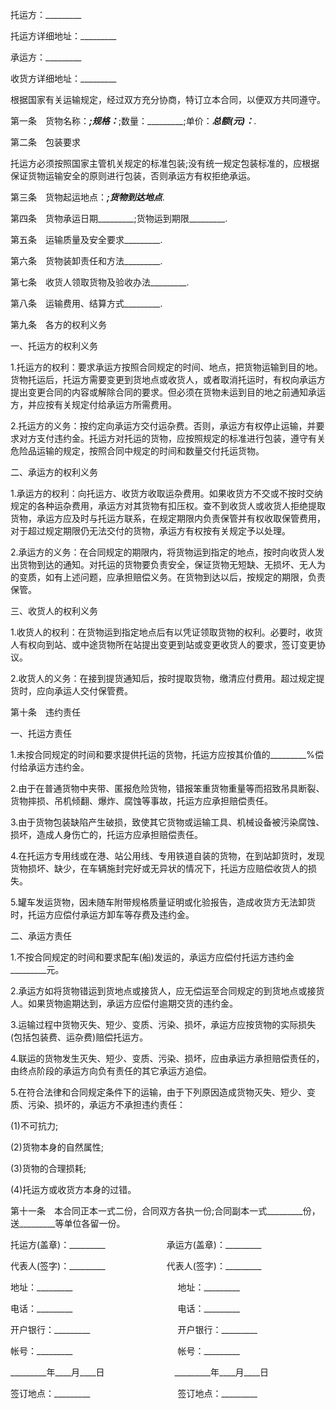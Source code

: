 
 


托运方：_________


托运方详细地址：_________


承运方：_________


收货方详细地址：_________


根据国家有关运输规定，经过双方充分协商，特订立本合同，以便双方共同遵守。


第一条　货物名称：_________;规格：_________;数量：_________;单价：_________总额(元)：_________.


第二条　包装要求


托运方必须按照国家主管机关规定的标准包装;没有统一规定包装标准的，应根据保证货物运输安全的原则进行包装，否则承运方有权拒绝承运。


第三条　货物起运地点：_________;货物到达地点_________.


第四条　货物承运日期_________;货物运到期限_________.


第五条　运输质量及安全要求_________.


第六条　货物装卸责任和方法_________.


第七条　收货人领取货物及验收办法_________.


第八条　运输费用、结算方式_________.


第九条　各方的权利义务


一、托运方的权利义务


1.托运方的权利：要求承运方按照合同规定的时间、地点，把货物运输到目的地。货物托运后，托运方需要变更到货地点或收货人，或者取消托运时，有权向承运方提出变更合同的内容或解除合同的要求。但必须在货物未运到目的地之前通知承运方，并应按有关规定付给承运方所需费用。


2.托运方的义务：按约定向承运方交付运杂费。否则，承运方有权停止运输，并要求对方支付违约金。托运方对托运的货物，应按照规定的标准进行包装，遵守有关危险品运输的规定，按照合同中规定的时间和数量交付托运货物。


二、承运方的权利义务


1.承运方的权利：向托运方、收货方收取运杂费用。如果收货方不交或不按时交纳规定的各种运杂费用，承运方对其货物有扣压权。查不到收货人或收货人拒绝提取货物，承运方应及时与托运方联系，在规定期限内负责保管并有权收取保管费用，对于超过规定期限仍无法交付的货物，承运方有权按有关规定予以处理。


2.承运方的义务：在合同规定的期限内，将货物运到指定的地点，按时向收货人发出货物到达的通知。对托运的货物要负责安全，保证货物无短缺、无损坏、无人为的变质，如有上述问题，应承担赔偿义务。在货物到达以后，按规定的期限，负责保管。


三、收货人的权利义务


1.收货人的权利：在货物运到指定地点后有以凭证领取货物的权利。必要时，收货人有权向到站、或中途货物所在站提出变更到站或变更收货人的要求，签订变更协议。


2.收货人的义务：在接到提货通知后，按时提取货物，缴清应付费用。超过规定提货时，应向承运人交付保管费。


第十条　违约责任


一、托运方责任


1.未按合同规定的时间和要求提供托运的货物，托运方应按其价值的_________%偿付给承运方违约金。


2.由于在普通货物中夹带、匿报危险货物，错报笨重货物重量等而招致吊具断裂、货物摔损、吊机倾翻、爆炸、腐蚀等事故，托运方应承担赔偿责任。


3.由于货物包装缺陷产生破损，致使其它货物或运输工具、机械设备被污染腐蚀、损坏，造成人身伤亡的，托运方应承担赔偿责任。


4.在托运方专用线或在港、站公用线、专用铁道自装的货物，在到站卸货时，发现货物损坏、缺少，在车辆施封完好或无异状的情况下，托运方应赔偿收货人的损失。


5.罐车发运货物，因未随车附带规格质量证明或化验报告，造成收货方无法卸货时，托运方应偿付承运方卸车等存费及违约金。


二、承运方责任


1.不按合同规定的时间和要求配车(船)发运的，承运方应偿付托运方违约金_________元。


2.承运方如将货物错运到货地点或接货人，应无偿运至合同规定的到货地点或接货人。如果货物逾期达到，承运方应偿付逾期交货的违约金。


3.运输过程中货物灭失、短少、变质、污染、损坏，承运方应按货物的实际损失(包括包装费、运杂费)赔偿托运方。


4.联运的货物发生灭失、短少、变质、污染、损坏，应由承运方承担赔偿责任的，由终点阶段的承运方向负有责任的其它承运方追偿。


5.在符合法律和合同规定条件下的运输，由于下列原因造成货物灭失、短少、变质、污染、损坏的，承运方不承担违约责任：


(1)不可抗力;


(2)货物本身的自然属性;


(3)货物的合理损耗;


(4)托运方或收货方本身的过错。


第十一条　本合同正本一式二份，合同双方各执一份;合同副本一式_________份，送_________等单位各留一份。


托运方(盖章)：_________　　　　　　　承运方(盖章)：_________


代表人(签字)：_________　　　　　　　代表人(签字)：_________


地址：_________　　　　　　　　　　　　地址：_________


电话：_________　　　　　　　　　　　　电话：_________


开户银行：_________　　　　　　　　　　开户银行：_________


帐号：_________　　　　　　　　　　　　帐号：_________


_________年____月____日　　　　　　　　_________年____月____日


签订地点：_________　　　　　　　　　　签订地点：_________
 


 

 
 
 
 
 
  


  
 

  


  


  
 
 
 
 

